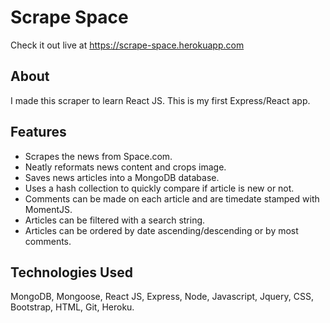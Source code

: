 # Scrape Space
Check it out live at <https://scrape-space.herokuapp.com>

## About
I made this scraper to learn React JS. This is my first Express/React app. 

## Features
* Scrapes the news from Space.com.
* Neatly reformats news content and crops image.
* Saves news articles into a MongoDB database.
* Uses a hash collection to quickly compare if article is new or not.
* Comments can be made on each article and are timedate stamped with MomentJS.
* Articles can be filtered with a search string.
* Articles can be ordered by date ascending/descending or by most comments.

## Technologies Used
MongoDB, Mongoose, React JS, Express, Node, Javascript, Jquery, CSS, Bootstrap, HTML, Git, Heroku.
